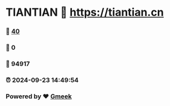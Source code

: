 # TIANTIAN :link: https://tiantian.cn 
### :page_facing_up: [40](https://tiantian.cn/tag.html) 
### :speech_balloon: 0 
### :hibiscus: 94917 
### :alarm_clock: 2024-09-23 14:49:54 
### Powered by :heart: [Gmeek](https://github.com/Meekdai/Gmeek)
